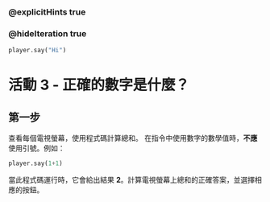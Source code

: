 ### @explicitHints true
### @hideIteration true 

```python
player.say("Hi")
```

# 活動 3 - 正確的數字是什麼？

## 第一步
查看每個電視螢幕，使用程式碼計算總和。
在指令中使用數字的數學值時，**不應**使用引號。例如：
```python
player.say(1+1) 
```

當此程式碼運行時，它會給出結果 **2**。計算電視螢幕上總和的正確答案，並選擇相應的按鈕。
 